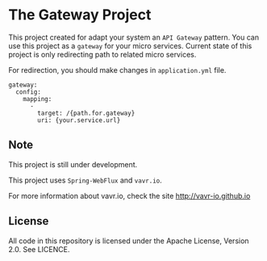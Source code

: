 The Gateway Project
============

This project created for adapt your system an `API Gateway` pattern. 
You can use this project as a `gateway` for your micro services.
Current state of this project is only redirecting path to related micro services.

For redirection, you should make changes in `application.yml` file.

    gateway:
      config:
        mapping:
          -
            target: /{path.for.gateway}
            uri: {your.service.url}
            
Note
------------
This project is still under development.

This project uses `Spring-WebFlux` and `vavr.io`.

For more information about vavr.io, check the site http://vavr-io.github.io


License
----------
All code in this repository is licensed under the Apache License, Version 2.0. See LICENCE.